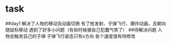# task
##day1
解决了人物的移动及动画切换
有了枪发射、子弹飞行、爆炸动画，且朝向随鼠标移动
遇到了好多小问题（有些时候被自己犯蠢气笑了）
##待解决问题
人物会触发自己的子弹
子弹飞行姿态只有x方向
各个速度值有待修改
